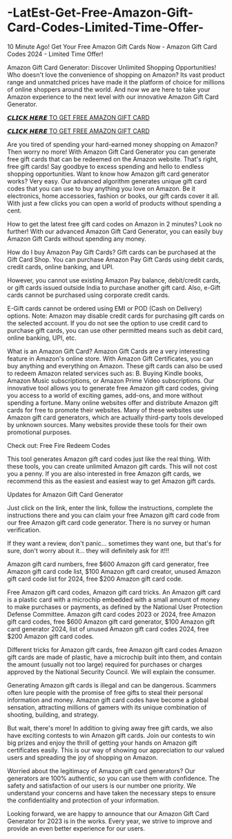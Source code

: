 # -LatEst-Get-Free-Amazon-Gift-Card-Codes-Limited-Time-Offer-
10 Minute Ago! Get Your Free Amazon Gift Cards Now - Amazon Gift Card Codes 2024 - Limited Time Offer!

Amazon Gift Card Generator: Discover Unlimited Shopping Opportunities! Who doesn't love the convenience of shopping on Amazon? Its vast product range and unmatched prices have made it the platform of choice for millions of online shoppers around the world.
And now we are here to take your Amazon experience to the next level with our innovative Amazon Gift Card Generator. 

[𝘾𝙇𝙄𝘾𝙆 𝙃𝙀𝙍𝙀 TO GET FREE AMAZON GIFT CARD](https://earnsters.com/amazon-gift-card-generator/)

[𝘾𝙇𝙄𝘾𝙆 𝙃𝙀𝙍𝙀 TO GET FREE AMAZON GIFT CARD](https://earnsters.com/amazon-gift-card-generator/)

Are you tired of spending your hard-earned money shopping on Amazon? Then worry no more! With Amazon Gift Card Generator you can generate free gift cards that can be redeemed on the Amazon website. That's right, free gift cards! Say goodbye to excess spending and hello to endless shopping opportunities. Want to know how Amazon gift card generator works? Very easy. Our advanced algorithm generates unique gift card codes that you can use to buy anything you love on Amazon. Be it electronics, home accessories, fashion or books, our gift cards cover it all. With just a few clicks you can open a world of products without spending a cent.

How to get the latest free gift card codes on Amazon in 2 minutes? Look no further! With our advanced Amazon Gift Card Generator, you can easily buy Amazon Gift Cards without spending any money.

How do I buy Amazon Pay Gift Cards? Gift cards can be purchased at the Gift Card Shop.
You can purchase Amazon Pay Gift Cards using debit cards, credit cards, online banking, and UPI.

However, you cannot use existing Amazon Pay balance, debit/credit cards, or gift cards issued outside India to purchase another gift card. Also, e-Gift cards cannot be purchased using corporate credit cards.

E-Gift cards cannot be ordered using EMI or POD (Cash on Delivery) options.
Note: Amazon may disable credit cards for purchasing gift cards on the selected account. If you do not see the option to use credit card to purchase gift cards, you can use other permitted means such as debit card, online banking, UPI, etc.

What is an Amazon Gift Card? Amazon Gift Cards are a very interesting feature in Amazon's online store. With Amazon Gift Certificates, you can buy anything and everything on Amazon. These gift cards can also be used to redeem Amazon related services such as: B. Buying Kindle books, Amazon Music subscriptions, or Amazon Prime Video subscriptions.
Our innovative tool allows you to generate free Amazon gift card codes, giving you access to a world of exciting games, add-ons, and more without spending a fortune.
Many online websites offer and distribute Amazon gift cards for free to promote their websites. Many of these websites use Amazon gift card generators, which are actually third-party tools developed by unknown sources. Many websites provide these tools for their own promotional purposes.

Check out: Free Fire Redeem Codes

This tool generates Amazon gift card codes just like the real thing. With these tools, you can create unlimited Amazon gift cards. This will not cost you a penny.
If you are also interested in free Amazon gift cards, we recommend this as the easiest and easiest way to get Amazon gift cards.

Updates for Amazon Gift Card Generator

Just click on the link, enter the link, follow the instructions, complete the instructions there and you can claim your free Amazon gift card code from our free Amazon gift card code generator. There is no survey or human verification.

If they want a review, don't panic... sometimes they want one, but that's for sure, don't worry about it... they will definitely ask for it!!!

Amazon gift card numbers, free $600 Amazon gift card generator, free Amazon gift card code list, $100 Amazon gift card creator, unused Amazon gift card code list for 2024, free $200 Amazon gift card code.

Free Amazon gift card codes, Amazon gift card tricks. An Amazon gift card is a plastic card with a microchip embedded with a small amount of money to make purchases or payments, as defined by the National User Protection Defense Committee. Amazon gift card codes 2023 or 2024, free Amazon gift card codes, free $600 Amazon gift card generator, $100 Amazon gift card generator 2024, list of unused Amazon gift card codes 2024, free $200 Amazon gift card codes.

Different tricks for Amazon gift cards, free Amazon gift card codes Amazon gift cards are made of plastic, have a microchip built into them, and contain the amount (usually not too large) required for purchases or charges approved by the National Security Council. We will explain the consumer.

Generating Amazon gift cards is illegal and can be dangerous. Scammers often lure people with the promise of free gifts to steal their personal information and money. Amazon gift card codes have become a global sensation, attracting millions of gamers with its unique combination of shooting, building, and strategy. 

But wait, there's more! In addition to giving away free gift cards, we also have exciting contests to win Amazon gift cards. Join our contests to win big prizes and enjoy the thrill of getting your hands on Amazon gift certificates easily. This is our way of showing our appreciation to our valued users and spreading the joy of shopping on Amazon.

Worried about the legitimacy of Amazon gift card generators? Our generators are 100% authentic, so you can use them with confidence. The safety and satisfaction of our users is our number one priority. We understand your concerns and have taken the necessary steps to ensure the confidentiality and protection of your information.

Looking forward, we are happy to announce that our Amazon Gift Card Generator for 2023 is in the works. Every year, we strive to improve and provide an even better experience for our users.
